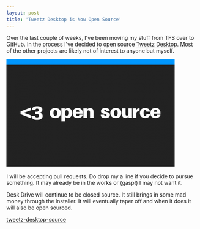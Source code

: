 ```yaml
---
layout: post
title: 'Tweetz Desktop is Now Open Source'
---
```

Over the last couple of weeks, I've been moving my stuff from TFS over to GitHub. In the process I've decided to open source [Tweetz Desktop](http://mike-ward.net/tweetz). Most of the other projects are likely not of interest to anyone but myself.

![Love Open Source](/cdn/images/blog/2014-10-01-tweetz-desktop-is-now-open-source/heart-opensource-440x280.png)

I will be accepting pull requests. Do drop my a line if you decide to pursue something. It may already be in the works or (gasp!) I may not want it.

Desk Drive will continue to be closed source. It still brings in some mad money through the installer. It will eventually taper off and when it does it will also be open sourced.

[tweetz-desktop-source](https://github.com/mike-ward/tweetz-desktop)
